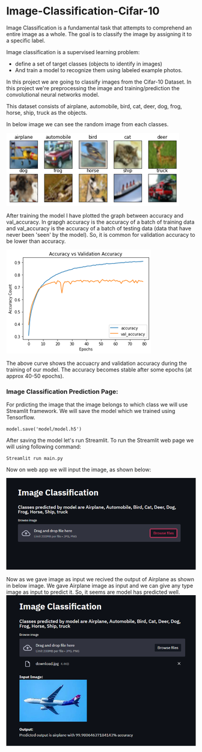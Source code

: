 # Image-Classification-Cifar-10

Image Classification is a fundamental task that attempts to comprehend an entire image as a whole. 
The goal is to classify the image by assigning it to a specific label.

Image classification is a supervised learning problem: 
* define a set of target classes (objects to identify in images)
* And train a model to recognize them using labeled example photos.

In this project we are going to classify images from the Cifar-10 Dataset. In this project we're preprocessing the image and training/prediction the convolutional neural networks model.

This dataset consists of airplane, automobile, bird, cat, deer, dog, frog, horse, ship, truck as the objects.

In below image we can see the random image from each classes.

![classes](https://github.com/rohan300557/Image-Classification-Cifar-10/blob/main/src/classes_plot.png)

After training the model I have plotted the graph between accuracy and val_accuracy. 
In grapgh accuracy is the accuracy of a batch of training data and val_accuracy is the accuracy of a batch of testing data (data that have never been 'seen' by the model). So, it is common for validation accuracy to be lower than accuracy. 

![accuracy plot](https://github.com/rohan300557/Image-Classification-Cifar-10/blob/main/src/accuracy_graph.png)

The above curve shows the accuacry and validation accuracy during the training of our model. The accuracy becomes stable after some epochs (at approx 40-50 epochs).
### Image Classification Prediction Page:
For prdicting the image that the image belongs to which class we will use Streamlit framework.
We will save the model which we trained using Tensorflow.

    model.save('model/model.h5')

After saving the model let's run Streamlit. To run the Streamlit web page we will using following command:

    Streamlit run main.py
Now on web app we will input the image, as shown below:

![input](https://github.com/rohan300557/Image-Classification-Cifar-10/blob/main/src/web_page_1.png)

Now as we gave image as input we recived the output of Airplane as shown in below image. We gave Airplane image as input and we can give any type image as input to predict it. So, it seems are model has predicted well.
![output](https://github.com/rohan300557/Image-Classification-Cifar-10/blob/main/src/web_page_2.png)
